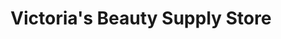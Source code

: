 ---
title: "Victoria's Beauty Supply Store"
url: /milwaukee/victorias-beauty-supply-store/
shop: hairdresser supply
---